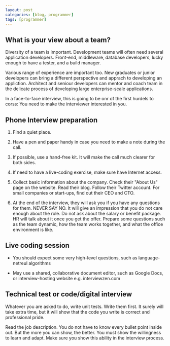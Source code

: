 ```yaml
---
layout: post
categories: [blog, programmer]
tags: [programmer]
---
```


What is your view about a team? 
---------------------------------

Diversity of a team is important. Development teams will often need several
application developers. Front-end, middleware, database developers, lucky
enough to have a tester, and a build manager. 

Various range of experience are important too. New graduates or junior
developers can bring a different perspective and apprach to developing an
appliction. Architect and seniour developers can mentor and coach team in the
delicate process of developing large enterprise-scale applications. 

In a face-to-face interview, this is going to be onr of the first hurdels to
corss: You need to make the interviewer interested in you. 

Phone Interview preparation
-----------------------------

1. Find a quiet place.

1. Have a pen and paper handy in case you need to make a note during the call. 

1. If possible, use a hand-free kit. It will make the call much clearer for
both sides. 

1. If need to have a live-coding exercise, make sure have Internet access. 

1. Collect basic information about the company. Check their "About Us" page on
the website. Read their blog. Follow their Twitter account. For small companies
or start-ups, find out their CEO and CTO. 

1. At the end of the interview, they will ask you if you have any questions for
them. NEVER SAY NO. It will give an impression that you do not care enough
about the role. Do not ask about the salary or benefit package. HR will talk
about it once you get the offer. Prepare some questions such as the team
dynamic, how the team works together, and what the office environment is like.  

Live coding session
----------------------
 
* You should expect some very high-level questions, such as language-netreul
  algorithms

* May use a shared, collaborative document editor, such as Google Docs, or
  interview-hosting website e.g. interviewzen.com

Technical test or code/digital interview
--------------------------------------------

Whatever you are asked to do, write unit tests. Write them first. It surely
will take extra time, but it will show that the code you write is correct and
professional pride. 

Read the job description. You do not have to know every bullet point inside
out. But the more you can show, the better. You must show the willingness to
learn and adapt. Make sure you show this ability in the interview process. 
